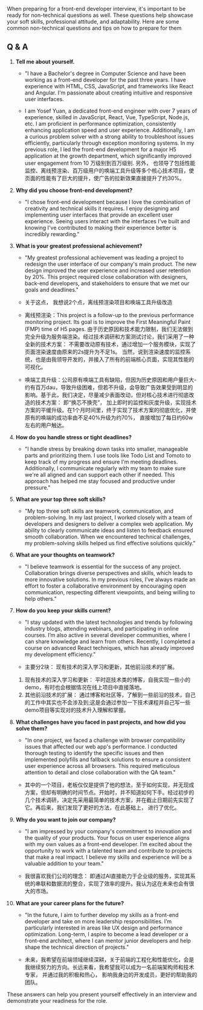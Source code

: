 
When preparing for a front-end developer interview, it's important to be ready for non-technical questions as well. These questions help showcase your soft skills, professional attitude, and adaptability. Here are some common non-technical questions and tips on how to prepare for them

## Q & A

1. **Tell me about yourself.**
   - "I have a Bachelor's degree in Computer Science and have been working as a front-end developer for the past three years. I have experience with HTML, CSS, JavaScript, and frameworks like React and Angular. I'm passionate about creating intuitive and responsive user interfaces. 

   - I am Yosef Yuan, a dedicated front-end engineer with over 7 years of experience, skilled in JavaScript, React, Vue, TypeScript, Node.js, etc. I am proficient in performance optimization, consistently enhancing application speed and user experience. Additionally, I am a curious problem solver with a strong ability to troubleshoot issues efficiently, particularly through exception monitoring systems.
   In my previous role, I led the front-end development for a major H5 application at the growth department, which significantly improved user engagement from 10 万级别到百万级别. 另外， 也领导了包括性能监控、离线预渲染、百万级用户的唤端工具升级等多个核心技术项目，使页面的性能有了巨大的提升，使广告的拉新效果直接提升了约30%。

2. **Why did you choose front-end development?**
   - "I chose front-end development because I love the combination of creativity and technical skills it requires. I enjoy designing and implementing user interfaces that provide an excellent user experience. Seeing users interact with the interfaces I've built and knowing I've contributed to making their experience better is incredibly rewarding."

3. **What is your greatest professional achievement?**
   - "My greatest professional achievement was leading a project to redesign the user interface of our company's main product. The new design improved the user experience and increased user retention by 20%. This project required close collaboration with designers, back-end developers, and stakeholders to ensure that we met our goals and deadlines."

   - 关于这点， 我想说2个点，离线预渲染项目和唤端工具升级改造

    - 离线预渲染：This project is a follow-up to the previous performance monitoring project. Its goal is to improve the First Meaningful Paint (FMP) time of H5 pages.
    由于历史原因和技术能力限制，我们无法做到完全升级为服务端渲染。经过技术调研和方案测试讨论，我们采用了一种全新的技术方案： 不需要改动原有技术，通过增加一个服务模块，实现了页面渲染速度由原来的2s提升为不足1s。 当然，说到渲染速度的监控系统，也是由我领导开发的，并接入了所有的前端核心页面，实现其性能的可视化。

    - 唤端工具升级：公司原有唤端工具有缺陷，但因为历史原因和用户量巨大-约有百万dau，导致升级困难，但若不升级，会导致广告效果受到明显的影响。基于此，我们决定，尽量减少表面改动，但对核心技术进行彻底改造的技术方案： 即“换芯不换壳”， 加上即时的监控和灰度升级，实现技术方案的平缓升级。在1个月时间里，终于实现了技术方案的彻底优化，并使原有的唤端的成功率由不足40%升级为约70%， 直接增加了每日约60w左右的用户触达。

4. **How do you handle stress or tight deadlines?**
   - "I handle stress by breaking down tasks into smaller, manageable parts and prioritizing them. I use tools like Todo List and Tomoto  to keep track of my progress and ensure I'm meeting deadlines. Additionally, I communicate regularly with my team to make sure we're all aligned and can support each other if needed. This approach has helped me stay focused and productive under pressure."

5. **What are your top three soft skills?**
   - "My top three soft skills are teamwork, communication, and problem-solving. In my last project, I worked closely with a team of developers and designers to deliver a complex web application. My ability to clearly communicate ideas and listen to feedback ensured smooth collaboration. When we encountered technical challenges, my problem-solving skills helped us find effective solutions quickly."

6. **What are your thoughts on teamwork?**
   - "I believe teamwork is essential for the success of any project. Collaboration brings diverse perspectives and skills, which leads to more innovative solutions. In my previous roles, I’ve always made an effort to foster a collaborative environment by encouraging open communication, respecting different viewpoints, and being willing to help others."

7. **How do you keep your skills current?**
   - "I stay updated with the latest technologies and trends by following industry blogs, attending webinars, and participating in online courses. I’m also active in several developer communities, where I can share knowledge and learn from others. Recently, I completed a course on advanced React techniques, which has already improved my development efficiency."

   - 主要分2块： 现有技术的深入学习和更新，其他前沿技术的扩展。
   1. 现有技术的深入学习和更新： 平时逛技术类的博客，自我实现一些小的demo，有时也会根据情况在线上项目中直接落地。
   2. 其他前沿技术的扩展： 通过博客和社区等，了解到一些前沿的技术，自己的工作中其实也不会涉及到;这是会通过参加一下技术课程并自己写一些demo项目等实现对的技术升入理解和掌握。

8. **What challenges have you faced in past projects, and how did you solve them?**
   - "In one project, we faced a challenge with browser compatibility issues that affected our web app's performance. I conducted thorough testing to identify the specific issues and then implemented polyfills and fallback solutions to ensure a consistent user experience across all browsers. This required meticulous attention to detail and close collaboration with the QA team."

   - 其中的一个项目，老板仅仅是提供了他的想法，至于如何实现，并无现成方案，但却有明确的时间节点。开始时，并不知道如何下手。经过初步的几个技术调研，决定先采用最简单的技术方案，并在截止日期前先实现了它。再后来，我们发现了更好的方法，在此基础上， 进行了优化。

9. **Why do you want to join our company?**
   - "I am impressed by your company's commitment to innovation and the quality of your products. Your focus on user experience aligns with my own values as a front-end developer. I’m excited about the opportunity to work with a talented team and contribute to projects that make a real impact. I believe my skills and experience will be a valuable addition to your team."

   - 我很喜欢我们公司的理念： 即通过AI直接助力于企业级的服务，实现其系统的串联和数据流的整合，实现了效率的提升。我认为这在未来也会有很大的市场。

10. **What are your career plans for the future?**
    - "In the future, I aim to further develop my skills as a front-end developer and take on more leadership responsibilities. I’m particularly interested in areas like UX design and performance optimization. Long-term, I aspire to become a lead developer or a front-end architect, where I can mentor junior developers and help shape the technical direction of projects."

    - 未来，我希望在前端领域继续深耕，关于前端的工程化和性能优化，会是我继续努力的方向。长远来看，我希望我可以成为一名前端架构师和技术专家， 并通过我的积极和热心， 影响我身边的开发成员，更好的帮助我的团队。

These answers can help you present yourself effectively in an interview and demonstrate your readiness for the role.